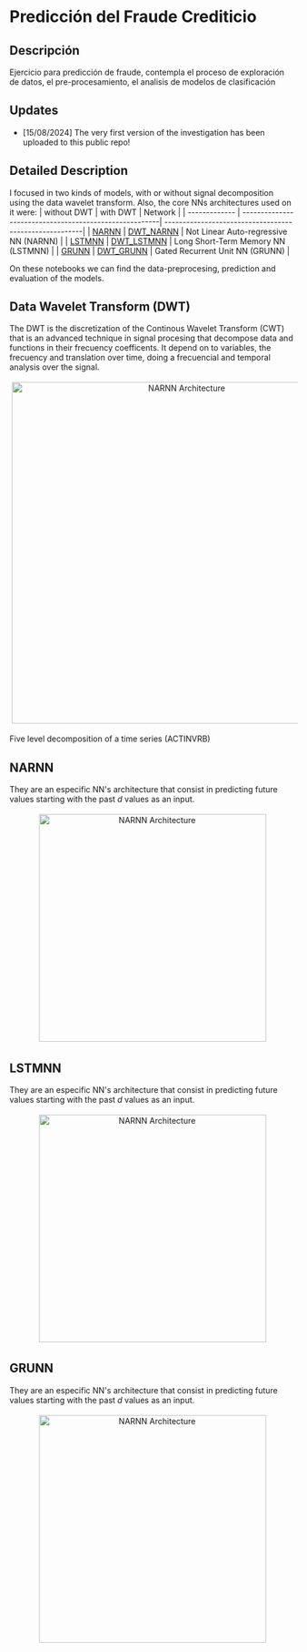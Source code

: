 # Predicción del Fraude Crediticio

## Descripción
Ejercicio para predicción de fraude, contempla el proceso de exploración de datos, el pre-procesamiento, el analisis de modelos de clasificación 

## Updates
- [15/08/2024] The very first version of the investigation has been uploaded to this public repo!

## Detailed Description
I focused in two kinds of models, with or without signal decomposition using the data wavelet transform. Also, the core NNs architectures used on it were:
| without DWT      |                              with DWT                          |                              Network                          |
| ------------- | -------------------------------------------------------| -------------------------------------------------------| 
| [NARNN](https://github.com/MiguelAngelLiera/NN-Stock-Exchange-Pc-/blob/main/NARNN.ipynb) | [DWT_NARNN](https://github.com/MiguelAngelLiera/NN-Stock-Exchange-Pc-/blob/main/DWT_NARNN.ipynb)     | Not Linear Auto-regressive NN (NARNN)                   |
| [LSTMNN](https://github.com/MiguelAngelLiera/NN-Stock-Exchange-Pc-/blob/main/NARNN.ipynb) | [DWT_LSTMNN](https://github.com/MiguelAngelLiera/NN-Stock-Exchange-Pc-/blob/main/DWT_NARNN.ipynb)     | Long Short-Term Memory NN (LSTMNN)   | 
| [GRUNN](https://github.com/MiguelAngelLiera/NN-Stock-Exchange-Pc-/blob/main/NARNN.ipynb) | [DWT_GRUNN](https://github.com/MiguelAngelLiera/NN-Stock-Exchange-Pc-/blob/main/DWT_NARNN.ipynb)       | Gated Recurrent Unit NN (GRUNN)     |

On these notebooks we can find the data-preprocesing, prediction and evaluation of the models.

## Data Wavelet Transform (DWT)

The DWT is the discretization of the Continous Wavelet Transform (CWT) that is an advanced technique in signal procesing that decompose data and functions in their frecuency coefficents. It depend on to variables, the frecuency and translation over time, doing a frecuencial and temporal analysis over the signal.

<!---![image](imagenes/ACTINVRB_DWT_lvl1_5.png)-->
<p align="center">
  <img src="imagenes/ACTINVRB_DWT_lvl1_5.png" alt="NARNN Architecture" height="600" style="vertical-align:top; margin:4px">
</p>
Five level decomposition of a time series (ACTINVRB)

## NARNN
They are an especific NN's architecture that consist in predicting future values starting with the past *d* values as an input.
<p align="center">
  <img src="imagenes/DWT-NARRN.png" alt="NARNN Architecture" height="400" style="vertical-align:top; margin:4px">
</p>

## LSTMNN
They are an especific NN's architecture that consist in predicting future values starting with the past *d* values as an input.
<p align="center">
  <img src="imagenes/LSTMnn_arquitectura.png" alt="NARNN Architecture" height="400" style="vertical-align:top; margin:4px">
</p>

## GRUNN
They are an especific NN's architecture that consist in predicting future values starting with the past *d* values as an input.
<p align="center">
  <img src="imagenes/GRUnn_arquitectura.png" alt="NARNN Architecture" height="400" style="vertical-align:top; margin:4px">
</p>
